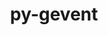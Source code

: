 ---
title: "py-gevent"
layout: cache
categories: [package, v0.22.2]
meta: {"versions": ["23.7.0"], "compilers": ["gcc@=11.1.0", "gcc@=11.4.0", "gcc@=9.4.0", "oneapi@=2024.0.0"], "oss": ["ubuntu20.04", "ubuntu22.04"], "platforms": ["linux"], "targets": ["neoverse_v1", "neoverse_v2", "ppc64le", "x86_64_v3"], "stacks": ["data-vis-sdk", "e4s", "e4s-neoverse-v2", "e4s-neoverse_v1", "e4s-oneapi", "e4s-power", "root"], "num_specs": 13, "num_specs_by_stack": {"root": 13, "e4s-power": 2, "data-vis-sdk": 2, "e4s-neoverse_v1": 2, "e4s-neoverse-v2": 2, "e4s": 3, "e4s-oneapi": 2}}
spec_details: [{"hash": "bbrqryqxt4nxskpirht4f2kjf5dhifwt", "compiler": "gcc@=9.4.0", "versions": ["23.7.0"], "os": "ubuntu20.04", "platform": "linux", "target": "ppc64le", "variants": ["build_system=python_pip"], "stacks": ["root", "e4s-power"], "size": "-", "tarball": "https://binaries.spack.io/v0.22.2/build_cache/linux-ubuntu20.04-ppc64le/gcc-9.4.0/py-gevent-23.7.0/linux-ubuntu20.04-ppc64le-gcc-9.4.0-py-gevent-23.7.0-bbrqryqxt4nxskpirht4f2kjf5dhifwt.spack"}, {"hash": "qgoynyra522zipbvtdjiyu7ptrmp2gqw", "compiler": "gcc@=9.4.0", "versions": ["23.7.0"], "os": "ubuntu20.04", "platform": "linux", "target": "ppc64le", "variants": ["build_system=python_pip"], "stacks": ["root", "e4s-power"], "size": "-", "tarball": "https://binaries.spack.io/v0.22.2/build_cache/linux-ubuntu20.04-ppc64le/gcc-9.4.0/py-gevent-23.7.0/linux-ubuntu20.04-ppc64le-gcc-9.4.0-py-gevent-23.7.0-qgoynyra522zipbvtdjiyu7ptrmp2gqw.spack"}, {"hash": "evlmzajt7q5fzapbshirdlbpyref35yu", "compiler": "gcc@=11.1.0", "versions": ["23.7.0"], "os": "ubuntu20.04", "platform": "linux", "target": "x86_64_v3", "variants": ["build_system=python_pip"], "stacks": ["root", "data-vis-sdk"], "size": "-", "tarball": "https://binaries.spack.io/v0.22.2/build_cache/linux-ubuntu20.04-x86_64_v3/gcc-11.1.0/py-gevent-23.7.0/linux-ubuntu20.04-x86_64_v3-gcc-11.1.0-py-gevent-23.7.0-evlmzajt7q5fzapbshirdlbpyref35yu.spack"}, {"hash": "jk2z5bm6gfscqd2cqvsu6acklj3p6r2c", "compiler": "gcc@=11.1.0", "versions": ["23.7.0"], "os": "ubuntu20.04", "platform": "linux", "target": "x86_64_v3", "variants": ["build_system=python_pip"], "stacks": ["root", "data-vis-sdk"], "size": "-", "tarball": "https://binaries.spack.io/v0.22.2/build_cache/linux-ubuntu20.04-x86_64_v3/gcc-11.1.0/py-gevent-23.7.0/linux-ubuntu20.04-x86_64_v3-gcc-11.1.0-py-gevent-23.7.0-jk2z5bm6gfscqd2cqvsu6acklj3p6r2c.spack"}, {"hash": "xlnb4g5rkhyz33tjf6t5sombkpvcbzpk", "compiler": "gcc@=11.4.0", "versions": ["23.7.0"], "os": "ubuntu22.04", "platform": "linux", "target": "neoverse_v1", "variants": ["build_system=python_pip"], "stacks": ["e4s-neoverse_v1", "root"], "size": "-", "tarball": "https://binaries.spack.io/v0.22.2/build_cache/linux-ubuntu22.04-neoverse_v1/gcc-11.4.0/py-gevent-23.7.0/linux-ubuntu22.04-neoverse_v1-gcc-11.4.0-py-gevent-23.7.0-xlnb4g5rkhyz33tjf6t5sombkpvcbzpk.spack"}, {"hash": "txqv47umdr5qjre4bx7ef4mctuplbfbq", "compiler": "gcc@=11.4.0", "versions": ["23.7.0"], "os": "ubuntu22.04", "platform": "linux", "target": "neoverse_v1", "variants": ["build_system=python_pip"], "stacks": ["e4s-neoverse_v1", "root"], "size": "-", "tarball": "https://binaries.spack.io/v0.22.2/build_cache/linux-ubuntu22.04-neoverse_v1/gcc-11.4.0/py-gevent-23.7.0/linux-ubuntu22.04-neoverse_v1-gcc-11.4.0-py-gevent-23.7.0-txqv47umdr5qjre4bx7ef4mctuplbfbq.spack"}, {"hash": "um2qsf33prbaefogg6h3h3w2xuwjpcp3", "compiler": "gcc@=11.4.0", "versions": ["23.7.0"], "os": "ubuntu22.04", "platform": "linux", "target": "neoverse_v2", "variants": ["build_system=python_pip"], "stacks": ["root", "e4s-neoverse-v2"], "size": "-", "tarball": "https://binaries.spack.io/v0.22.2/build_cache/linux-ubuntu22.04-neoverse_v2/gcc-11.4.0/py-gevent-23.7.0/linux-ubuntu22.04-neoverse_v2-gcc-11.4.0-py-gevent-23.7.0-um2qsf33prbaefogg6h3h3w2xuwjpcp3.spack"}, {"hash": "67v46clcnli6j3ec5dj2wako3sdgmnr6", "compiler": "gcc@=11.4.0", "versions": ["23.7.0"], "os": "ubuntu22.04", "platform": "linux", "target": "neoverse_v2", "variants": ["build_system=python_pip"], "stacks": ["root", "e4s-neoverse-v2"], "size": "-", "tarball": "https://binaries.spack.io/v0.22.2/build_cache/linux-ubuntu22.04-neoverse_v2/gcc-11.4.0/py-gevent-23.7.0/linux-ubuntu22.04-neoverse_v2-gcc-11.4.0-py-gevent-23.7.0-67v46clcnli6j3ec5dj2wako3sdgmnr6.spack"}, {"hash": "zq7nvoyphdxpsuws2vljk4e2h7dskqkr", "compiler": "gcc@=11.4.0", "versions": ["23.7.0"], "os": "ubuntu22.04", "platform": "linux", "target": "x86_64_v3", "variants": ["build_system=python_pip"], "stacks": ["root", "e4s"], "size": "-", "tarball": "https://binaries.spack.io/v0.22.2/build_cache/linux-ubuntu22.04-x86_64_v3/gcc-11.4.0/py-gevent-23.7.0/linux-ubuntu22.04-x86_64_v3-gcc-11.4.0-py-gevent-23.7.0-zq7nvoyphdxpsuws2vljk4e2h7dskqkr.spack"}, {"hash": "bkehkrrc5vncqw56pmfur5ftaocz2iwh", "compiler": "gcc@=11.4.0", "versions": ["23.7.0"], "os": "ubuntu22.04", "platform": "linux", "target": "x86_64_v3", "variants": ["build_system=python_pip"], "stacks": ["root", "e4s"], "size": "-", "tarball": "https://binaries.spack.io/v0.22.2/build_cache/linux-ubuntu22.04-x86_64_v3/gcc-11.4.0/py-gevent-23.7.0/linux-ubuntu22.04-x86_64_v3-gcc-11.4.0-py-gevent-23.7.0-bkehkrrc5vncqw56pmfur5ftaocz2iwh.spack"}, {"hash": "kzuvg7vc56orlw7rvo2nk64tmefdkkqq", "compiler": "gcc@=11.4.0", "versions": ["23.7.0"], "os": "ubuntu22.04", "platform": "linux", "target": "x86_64_v3", "variants": ["build_system=python_pip"], "stacks": ["root", "e4s"], "size": "-", "tarball": "https://binaries.spack.io/v0.22.2/build_cache/linux-ubuntu22.04-x86_64_v3/gcc-11.4.0/py-gevent-23.7.0/linux-ubuntu22.04-x86_64_v3-gcc-11.4.0-py-gevent-23.7.0-kzuvg7vc56orlw7rvo2nk64tmefdkkqq.spack"}, {"hash": "i26crxuob5pizqni2qkk7b33em2ljd74", "compiler": "oneapi@=2024.0.0", "versions": ["23.7.0"], "os": "ubuntu22.04", "platform": "linux", "target": "x86_64_v3", "variants": ["build_system=python_pip"], "stacks": ["e4s-oneapi", "root"], "size": "-", "tarball": "https://binaries.spack.io/v0.22.2/build_cache/linux-ubuntu22.04-x86_64_v3/oneapi-2024.0.0/py-gevent-23.7.0/linux-ubuntu22.04-x86_64_v3-oneapi-2024.0.0-py-gevent-23.7.0-i26crxuob5pizqni2qkk7b33em2ljd74.spack"}, {"hash": "i2eep6j5fpdywiz5ev2xpekbrvljfrht", "compiler": "oneapi@=2024.0.0", "versions": ["23.7.0"], "os": "ubuntu22.04", "platform": "linux", "target": "x86_64_v3", "variants": ["build_system=python_pip"], "stacks": ["e4s-oneapi", "root"], "size": "-", "tarball": "https://binaries.spack.io/v0.22.2/build_cache/linux-ubuntu22.04-x86_64_v3/oneapi-2024.0.0/py-gevent-23.7.0/linux-ubuntu22.04-x86_64_v3-oneapi-2024.0.0-py-gevent-23.7.0-i2eep6j5fpdywiz5ev2xpekbrvljfrht.spack"}]
---
